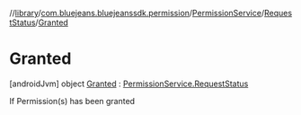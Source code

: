 //[library](../../../../../index.md)/[com.bluejeans.bluejeanssdk.permission](../../../index.md)/[PermissionService](../../index.md)/[RequestStatus](../index.md)/[Granted](index.md)



# Granted  
 [androidJvm] object [Granted](index.md) : [PermissionService.RequestStatus](../index.md)

If Permission(s) has been granted

   

